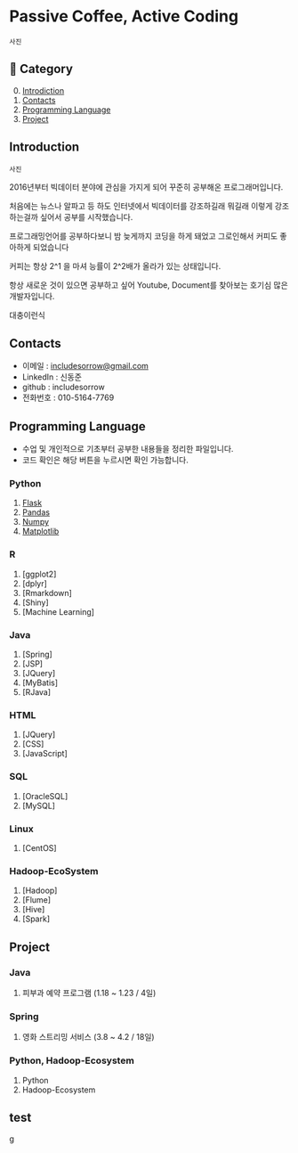 # Passive Coffee, Active Coding

```
사진
```

## :book: Category
0. [Introdiction](#Introduction)
1. [Contacts](#Contacts)
2. [Programming Language](#Programming-Language)
3. [Project](#Project)
## Introduction

```
사진
```


2016년부터 빅데이터 분야에 관심을 가지게 되어 꾸준히 공부해온 프로그래머입니다. 

처음에는 뉴스나 알파고 등 하도 인터넷에서 빅데이터를 강조하길래 뭐길래 이렇게 강조하는걸까 싶어서 공부를 시작했습니다.

프로그래밍언어를 공부하다보니 밤 늦게까지 코딩을 하게 돼었고 그로인해서 커피도 좋아하게 되었습니다

커피는 항상 2^1 을 마셔 능률이 2^2배가 올라가 있는 상태입니다.

항상 새로운 것이 있으면 공부하고 싶어 Youtube, Document를 찾아보는 호기심 많은 개발자입니다.

대충이런식

## Contacts
- 이메일 : includesorrow@gmail.com
- LinkedIn : 신동준
- github : includesorrow
- 전화번호 : 010-5164-7769

## Programming Language
- 수업 및 개인적으로 기초부터 공부한 내용들을 정리한 파일입니다.
- 코드 확인은 해당 버튼을 누르시면 확인 가능합니다.
### Python
  1. [Flask](https://github.com/includesorrow/Portfolio_Shin/tree/master/Data/Python/Flask)
  2. [Pandas](https://github.com/includesorrow/Portfolio_Shin/tree/master/Data/Python/Pandas%2CNumpy%2CMatplotlib)
  3. [Numpy](https://github.com/includesorrow/Portfolio_Shin/tree/master/Data/Python/Pandas%2CNumpy%2CMatplotlib)
  4. [Matplotlib](https://github.com/includesorrow/Portfolio_Shin/tree/master/Data/Python/Pandas%2CNumpy%2CMatplotlib)

### R
  1. [ggplot2]
  2. [dplyr]
  3. [Rmarkdown]
  4. [Shiny]
  5. [Machine Learning]

### Java
  1. [Spring]
  2. [JSP]
  3. [JQuery]
  4. [MyBatis]
  5. [RJava]
  
### HTML
  1. [JQuery]
  2. [CSS]
  3. [JavaScript]

### SQL
  1. [OracleSQL]
  2. [MySQL]

### Linux
  1. [CentOS]
 
### Hadoop-EcoSystem
  1. [Hadoop]
  2. [Flume]
  3. [Hive]
  4. [Spark]






## Project

### Java
  1. 피부과 예약 프로그램 (1.18 ~ 1.23 / 4일)

### Spring
  1. 영화 스트리밍 서비스 (3.8 ~ 4.2 / 18일)
  

### Python, Hadoop-Ecosystem 
  1. Python
  2. Hadoop-Ecosystem









## test













g
